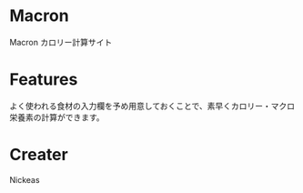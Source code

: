 # Macron
Macron カロリー計算サイト

# Features 
よく使われる食材の入力欄を予め用意しておくことで、素早くカロリー・マクロ栄養素の計算ができます。

# Creater
Nickeas

